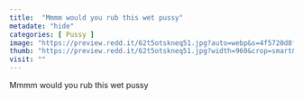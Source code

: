 ```yaml
---
title:  "Mmmm would you rub this wet pussy"
metadate: "hide"
categories: [ Pussy ]
image: "https://preview.redd.it/62t5otskneq51.jpg?auto=webp&s=4f5720d8f60af4b8172a72708e36c9379342b8e8"
thumb: "https://preview.redd.it/62t5otskneq51.jpg?width=960&crop=smart&auto=webp&s=63456da32ed5dd7996968b0facd6560eb7566c91"
visit: ""
---
```

Mmmm would you rub this wet pussy
